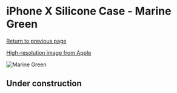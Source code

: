 # iPhone X Silicone Case - Marine Green

[Return to previous page](/iphone_x)

[High-resolution image from Apple](https://store.storeimages.cdn-apple.com/8756/as-images.apple.com/is/MRRE2?wid=4500&hei=4500&fmt=png)

<div style="width: 512px"><img src="/almost_uncompressed/MRRE2.webp" alt="Marine Green"></div>

## Under construction
